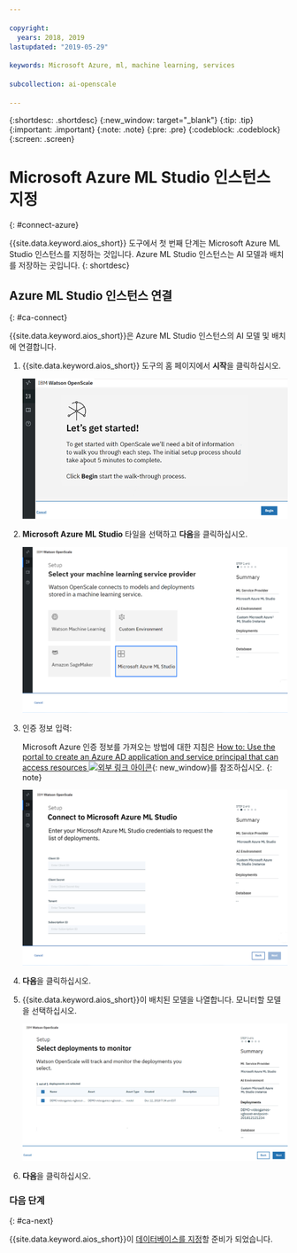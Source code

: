 ```yaml
---

copyright:
  years: 2018, 2019
lastupdated: "2019-05-29"

keywords: Microsoft Azure, ml, machine learning, services

subcollection: ai-openscale

---
```


{:shortdesc: .shortdesc}
{:new_window: target="_blank"}
{:tip: .tip}
{:important: .important}
{:note: .note}
{:pre: .pre}
{:codeblock: .codeblock}
{:screen: .screen}

# Microsoft Azure ML Studio 인스턴스 지정
{: #connect-azure}

{{site.data.keyword.aios_short}} 도구에서 첫 번째 단계는 Microsoft Azure ML Studio 인스턴스를 지정하는 것입니다. Azure ML Studio 인스턴스는 AI 모델과 배치를 저장하는 곳입니다.
{: shortdesc}

## Azure ML Studio 인스턴스 연결
{: #ca-connect}

{{site.data.keyword.aios_short}}은 Azure ML Studio 인스턴스의 AI 모델 및 배치에 연결합니다.

1.  {{site.data.keyword.aios_short}} 도구의 홈 페이지에서 **시작**을 클릭하십시오.

    ![홈 페이지](images/gs-config-start.png)

1.  **Microsoft Azure ML Studio** 타일을 선택하고 **다음**을 클릭하십시오.

    ![Azure ML Studio 선택](images/connect-azure.png)

1.  인증 정보 입력:

    Microsoft Azure 인증 정보를 가져오는 방법에 대한 지침은 [How to: Use the portal to create an Azure AD application and service principal that can access resources ![외부 링크 아이콘](../../icons/launch-glyph.svg "외부 링크 아이콘")](https://docs.microsoft.com/en-us/azure/active-directory/develop/howto-create-service-principal-portal){: new_window}를 참조하십시오.
    {: note}

    ![Azure ML Studio 신임 정보 입력](images/connect-azure-cred.png)

1.  **다음**을 클릭하십시오.

1.  {{site.data.keyword.aios_short}}이 배치된 모델을 나열합니다. 모니터할 모델을 선택하십시오.

    ![MS Azure 배치 모델 선택](images/connect-azure-deploys.png)

1.  **다음**을 클릭하십시오.

### 다음 단계
{: #ca-next}

{{site.data.keyword.aios_short}}이 [데이터베이스를 지정](/docs/services/ai-openscale?topic=ai-openscale-connect-db#connect-db)할 준비가 되었습니다.
